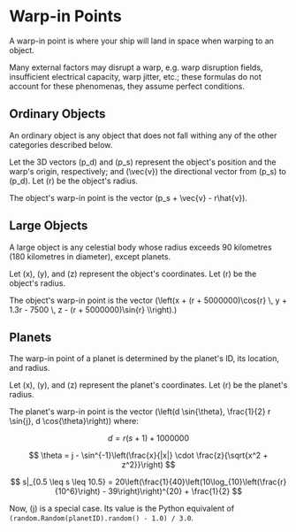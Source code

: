 # Warp-in Points

A warp-in point is where your ship will land in space when warping to an object.

Many external factors may disrupt a warp, e.g. warp disruption fields, insufficient electrical capacity, warp jitter, etc.; these formulas do not account for these phenomenas, they assume perfect conditions.

## Ordinary Objects

An ordinary object is any object that does not fall withing any of the other categories described below.

Let the 3D vectors \(p_d\) and \(p_s\) represent the object's position and the warp's origin, respectively; and \(\vec{v}\) the directional vector from \(p_s\) to \(p_d\). Let \(r\) be the object's radius.

The object's warp-in point is the vector \(p_s + \vec{v} - r\hat{v}\).

## Large Objects

A large object is any celestial body whose radius exceeds 90 kilometres (180 kilometres in diameter), except planets.

Let \(x\), \(y\), and \(z\) represent the object's coordinates. Let \(r\) be the object's radius.

The object's warp-in point is the vector
\(\left(x + (r + 5000000)\cos{r} \\,
  y + 1.3r - 7500 \\,
  z - (r + 5000000)\sin{r} \\\right).\)

## Planets

The warp-in point of a planet is determined by the planet's ID, its location, and radius.

Let \(x\), \(y\), and \(z\) represent the planet's coordinates. Let \(r\) be the planet's radius.

The planet's warp-in point is the vector
\(\left(d \sin{\theta},
  \frac{1}{2} r \sin{j},
  d \cos{\theta}\right)\)
where:

$$ d = r(s + 1) + 1000000 $$

$$ \theta = j - \sin^{-1}\left(\frac{x}{|x|} \cdot \frac{z}{\sqrt{x^2 + z^2}}\right) $$

$$ s|_{0.5 \leq s \leq 10.5} = 20\left(\frac{1}{40}\left(10\log_{10}\left(\frac{r}{10^6}\right) - 39\right)\right)^{20} + \frac{1}{2} $$

Now, \(j\) is a special case. Its value is the Python equivalent of
`(random.Random(planetID).random() - 1.0) / 3.0`.
